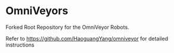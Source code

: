 # OmniVeyors
Forked Root Repository for the OmniVeyor Robots.

Refer to https://github.com/HaoguangYang/omniveyor for detailed instructions

